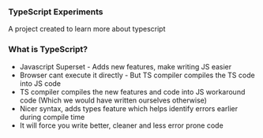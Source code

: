 ### TypeScript Experiments

A project created to learn more about typescript

### What is TypeScript?

* Javascript Superset - Adds new features, make writing JS easier
* Browser cant execute it directly - But TS compiler compiles the TS code into JS code
* TS compiler compiles the new features and code into JS workaround code (Which we would have written ourselves otherwise)
* Nicer syntax, adds types feature which helps identify errors earlier during compile time 
* It will force you write better, cleaner and less error prone code

